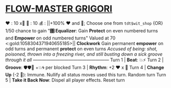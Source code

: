# [__**FLOW-MASTER GRIGORI**__](<https://www.youtube.com/watch?v=16y1AkoZkmQ&pp=ygUIcmFzcHV0aW4%3D>) 
❤️ : 10 x👥
🔷 : 10
💰 : ||+100% ❤️ and 🔷; Choose one from `tdt$wit_shop` {OR} 1/50 chance to gain "**🎛️ Equalizer**: Gain __Protect__ on even numbered turns and __Empower__ on odd numbered turns" Valued at 70 <:gold:1058304371940655185>||
**Clockwork** Gain permanent __empower__ on odd turns and permanent __protect__ on even turns 
*Accused of being: shot, poisoned, thrown into a freezing river, and still busting down a sick groove through it all*
—————————————————
Turn 1  | **Beat**: 💥⚡
Turn 2 | **Groove**: 🛡️🛡️🔀 +💥🌀 per blocked
Turn 3 | **Rhythm**: +2 ❤️ x 👥
Turn 4 | **Change Up** (-2 🔷): Immune. Nullify all status moves used this turn. Random turn
Turn 5 | **Take it Back Now**: Dispel all player effects. Reset turn

